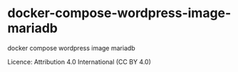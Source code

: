 # docker-compose-wordpress-image-mariadb
docker compose wordpress image mariadb

Licence: Attribution 4.0 International (CC BY 4.0)
